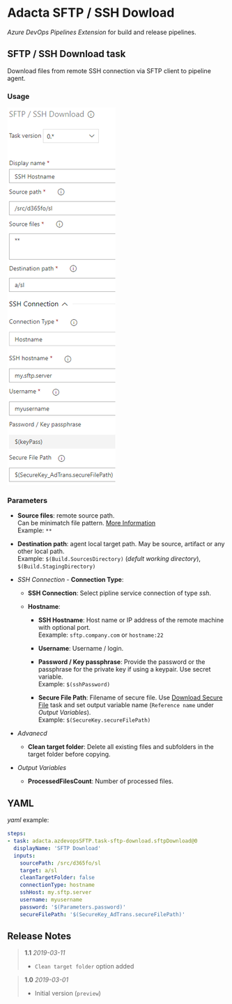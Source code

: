 # Adacta SFTP / SSH Dowload
*Azure DevOps Pipelines Extension* for build and release pipelines.

## SFTP / SSH Download task
Download files from remote SSH connection via SFTP client to pipeline agent.

### Usage
![SFTP Download with hostname option](screenshots/SFTP-Download-hostname.png)

### Parameters
- **Source files**: remote source path.  
Can be minimatch file pattern. [More Information](https://docs.microsoft.com/en-us/azure/devops/pipelines/tasks/file-matching-patterns?view=azure-devops)  
Example: `**`
- **Destination path**: agent local target path. May be source, artifact or any other local path.  
Example: `$(Build.SourcesDirectory)` (*defult working directory*), `$(Build.StagingDirectory)`

- *SSH Connection* - **Connection Type**:
  - **SSH Connection**: Select pipline service connection of type *ssh*.
  - **Hostname**: 
    
    - **SSH Hostname**: Host name or IP address of the remote machine with optional port.  
    Eexample: `sftp.company.com` or `hostname:22`
    
    - **Username**: Username / login.
    
    - **Password / Key passphrase**: Provide the password or the passphrase for the private key if using a keypair. Use secret variable.  
    Example: `$(sshPassword)`
    
    - **Secure File Path**: Filename of secure file. Use [Download Secure File](https://go.microsoft.com/fwlink/?LinkID=862069) task and set output variable name (`Reference name` under *Output Variables*).  
    Example: `$(SecureKey.secureFilePath)`

- *Advanecd*
  - **Clean target folder**: Delete all existing files and subfolders in the target folder before copying.
- *Output Variables*
  - **ProcessedFilesCount**: Number of processed files.

## YAML
*yaml* example:
```yaml
steps:
- task: adacta.azdevopsSFTP.task-sftp-download.sftpDownload@0
  displayName: 'SFTP Download'
  inputs:
    sourcePath: /src/d365fo/sl
    target: a/sl
    cleanTargetFolder: false
    connectionType: hostname
    sshHost: my.sftp.server
    username: myusername
    password: '$(Parameters.password)'
    secureFilePath: '$(SecureKey_AdTrans.secureFilePath)'
  ```

## Release Notes
> **1.1** *2019-03-11*
> * `Clean target folder` option added

> **1.0** *2019-03-01*
> * Initial version (`preview`)



